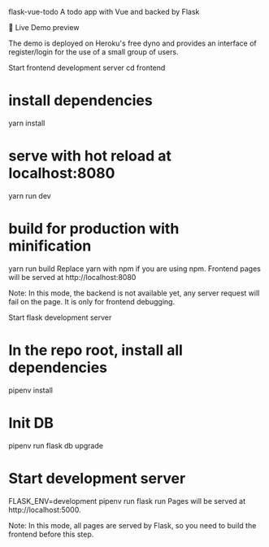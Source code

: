 flask-vue-todo
A todo app with Vue and backed by Flask

🚀 Live Demo preview

The demo is deployed on Heroku's free dyno and provides an interface of register/login for the use of a small group of users.

Start frontend development server
cd frontend
# install dependencies
yarn install

# serve with hot reload at localhost:8080
yarn run dev

# build for production with minification
yarn run build
Replace yarn with npm if you are using npm. Frontend pages will be served at http://localhost:8080

Note: In this mode, the backend is not available yet, any server request will fail on the page. It is only for frontend debugging.

Start flask development server
# In the repo root, install all dependencies
pipenv install

# Init DB
pipenv run flask db upgrade

# Start development server
FLASK_ENV=development pipenv run flask run
Pages will be served at http://localhost:5000.

Note: In this mode, all pages are served by Flask, so you need to build the frontend before this step.
